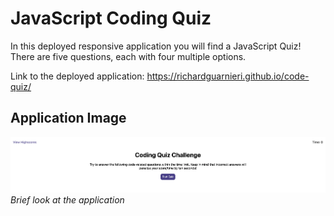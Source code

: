 # JavaScript Coding Quiz
In this deployed responsive application you will find a JavaScript Quiz! There are five questions, each with four multiple options.

Link to the deployed application: https://richardguarnieri.github.io/code-quiz/

## Application Image
![Portfolio Application](./img/code-quiz-app-img.png)
*Brief look at the application*